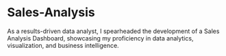 # Sales-Analysis
As a results-driven data analyst, I spearheaded the development of a Sales Analysis Dashboard, showcasing my proficiency in data analytics, visualization, and business intelligence. 
